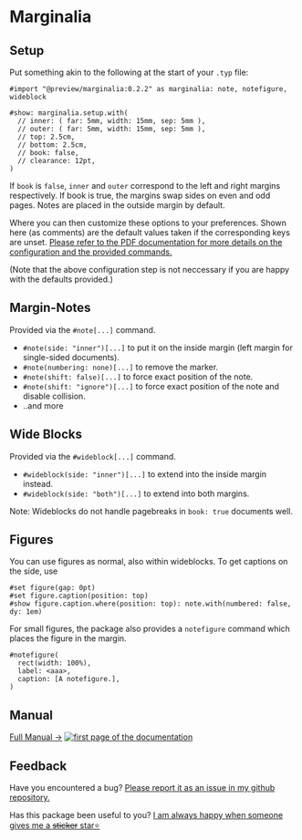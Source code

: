 # Marginalia

## Setup

Put something akin to the following at the start of your `.typ` file:

```typ
#import "@preview/marginalia:0.2.2" as marginalia: note, notefigure, wideblock

#show: marginalia.setup.with(
  // inner: ( far: 5mm, width: 15mm, sep: 5mm ),
  // outer: ( far: 5mm, width: 15mm, sep: 5mm ),
  // top: 2.5cm,
  // bottom: 2.5cm,
  // book: false,
  // clearance: 12pt,
)
```

If `book` is `false`, `inner` and `outer` correspond to the left and right
margins respectively. If book is true, the margins swap sides on even and odd
pages. Notes are placed in the outside margin by default.

Where you can then customize these options to your preferences.
Shown here (as comments) are the default values taken if the corresponding keys are unset.
[Please refer to the PDF documentation for more details on the configuration and the provided commands.](https://github.com/nleanba/typst-marginalia/blob/main/Marginalia.pdf)

(Note that the above configuration step is not neccessary if you are happy with the defaults provided.)

## Margin-Notes

Provided via the `#note[...]` command.

- `#note(side: "inner")[...]` to put it on the inside margin (left margin for single-sided documents).
- `#note(numbering: none)[...]` to remove the marker.
- `#note(shift: false)[...]` to force exact position of the note.
- `#note(shift: "ignore")[...]` to force exact position of the note and disable collision.
- ..and more


## Wide Blocks

Provided via the `#wideblock[...]` command.

- `#wideblock(side: "inner")[...]` to extend into the inside margin instead.
- `#wideblock(side: "both")[...]` to extend into both margins.

Note: Wideblocks do not handle pagebreaks in `book: true` documents well.

## Figures

You can use figures as normal, also within wideblocks.
To get captions on the side, use
```typ
#set figure(gap: 0pt)
#set figure.caption(position: top)
#show figure.caption.where(position: top): note.with(numbered: false, dy: 1em)
```

For small figures, the package also provides a `notefigure` command which places the figure in the margin.
```typ
#notefigure(
  rect(width: 100%),
  label: <aaa>,
  caption: [A notefigure.],
)
```

## Manual

<!-- [Full Manual →](https://github.com/nleanba/typst-marginalia/blob/main/Marginalia.pdf)
[![first page of the documentation](https://github.com/nleanba/typst-marginalia/raw/refs/heads/main/preview.svg)](https://github.com/nleanba/typst-marginalia/blob/main/Marginalia.pdf) -->

[Full Manual →](https://github.com/nleanba/typst-marginalia/blob/v0.2.2/Marginalia.pdf)
[![first page of the documentation](https://github.com/nleanba/typst-marginalia/raw/refs/tags/v0.2.2/preview.svg)](https://github.com/nleanba/typst-marginalia/blob/v0.2.2/Marginalia.pdf)

## Feedback
Have you encountered a bug? [Please report it as an issue in my github repository.](https://github.com/nleanba/typst-marginalia/issues)

Has this package been useful to you? [I am always happy when someone gives me a ~~sticker~~ star⭐](https://github.com/nleanba/typst-marginalia)